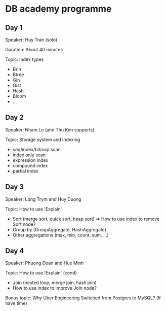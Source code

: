 # DB academy programme

## Day 1

Speaker: Huy Tran (solo)

Duration: About 40 minutes

Topic: Index types
+ Brin
+ Btree
+ Gin
+ Gist
+ Hash
+ Bloom
+ ...

## Day 2

Speaker: Nham Le (and Thu Kim supports)

Topic: Storage system and Indexing
+ seq/index/bitmap scan
+ index only scan
+ expression index
+ compound index
+ partial index

## Day 3

Speaker: Long Trym and Huy Duong

Topic: How to use 'Explain'
+ Sort (merge sort, quick sort, heap sort)
  => How to use index to remove Sort node?
+ Group by (GroupAggregate, HashAggregate)
+ Other aggregations (max, min, count, sum, ...)

## Day 4

Speaker: Phuong Doan and Hue Minh

Topic: How to use 'Explain' (cond)
+ Join (nested loop, merge join, hash join)
+ How to use index to improve Join node?

Bonus topic: Why Uber Engineering Switched from Postgres to MySQL? (If have time)
